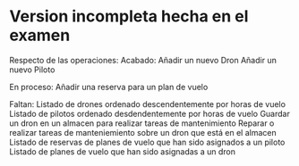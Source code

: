 # Version incompleta hecha en el examen
Respecto de las operaciones:
Acabado:
Añadir un nuevo Dron
Añadir un nuevo Piloto

En proceso:
Añadir una reserva para un plan de vuelo

Faltan:
Listado de drones ordenado descendentemente por horas de vuelo
Listado de pilotos ordenado desdendentemente por horas de vuelo
Guardar un dron en un almacen para realizar tareas de mantenimiento
Reparar o realizar tareas de manteniemiento sobre un dron que está en el almacen
Listado de reservas de planes de vuelo que han sido asignados a un piloto
Listado de planes de vuelo que han sido asignadas a un dron

